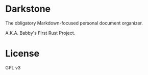 Darkstone
=========

The obligatory Markdown-focused personal document organizer.

A.K.A. Babby's First Rust Project.

License
=======

GPL v3